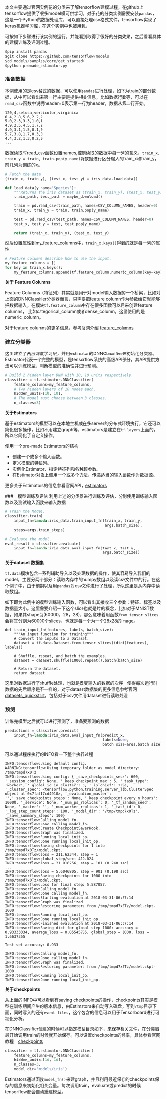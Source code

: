 本文主要通过官网实例花的分类来了解tensorflow建模过程，在github上tensorflow提供了很多model模可供学习。对于花的分类实例需要安装`pandas`，这是一个Python的数据处理库，可以直接处理csv格式文件。tensorflow实现了keras机器学习库，在这个实例中也被用到。

可按如下步骤进行该实例的运行，并能看到取得了很好的分类效果，之后看看具体的建模训练及评测过程。
```python
$pip install pandas
$git clone https://github.com/tensorflow/models
$cd models/samples/core/get_started/
$python premade_estimator.py
```

### 准备数据
本例使用的是csv格式的数据，可以使用`pandas`进行处理，如下为train的部分数据，从中可以看出来第一行主要是提供相关信息，比如数据行数等，可以在`read_csv`函数中说明header=0表示第一行为header，数据从第二行开始。
```
120,4,setosa,versicolor,virginica
6.4,2.8,5.6,2.2,2
5.0,2.3,3.3,1.0,1
4.9,2.5,4.5,1.7,2
4.9,3.1,1.5,0.1,0
5.7,3.8,1.7,0.3,0
4.4,3.2,1.3,0.2,0
...
```
数据读取时read_csv函数设置names,控制读取的数据中每一列的含义，`train_x, train_y = train, train.pop(y_name)`将数据进行区分输入的train_x和train_y，前几列为训练的x。
```python
# Fetch the data
(train_x, train_y), (test_x, test_y) = iris_data.load_data()

def load_data(y_name='Species'):
    """Returns the iris dataset as (train_x, train_y), (test_x, test_y)."""
    train_path, test_path = maybe_download()

    train = pd.read_csv(train_path, names=CSV_COLUMN_NAMES, header=0)
    train_x, train_y = train, train.pop(y_name)

    test = pd.read_csv(test_path, names=CSV_COLUMN_NAMES, header=0)
    test_x, test_y = test, test.pop(y_name)

    return (train_x, train_y), (test_x, test_y)
```
然后设置属性到my_feature_columns中，`train_x.keys()`得到的就是每一列的属性
```python
# Feature columns describe how to use the input.
my_feature_columns = []
for key in train_x.keys():
    my_feature_columns.append(tf.feature_column.numeric_column(key=key))
```

__关于 Feature Columns__

Feature Columns（特征列）其实就是用于对model输入数据的一个桥梁，比如对上面的DNNClassifier分类器而言，只需要把feature column作为参数给它就能够把数据输入，在模块`tf.feature_column`中存在很多函数可以用来创建feature columns， 比如categorical_column或者dense_column，这里使用的是numeric_column。

对于feature columns的更多信息，参考官网介绍 [feature_columns](https://www.tensorflow.org/get_started/feature_columns)

### 建立分类器
这里建立了两层深度学习层，并用estimator的DNNClassifier来初始化分类器。Estimator代表一个完整的模型，是tensorflow系统的高级API部分，其API提供方法可以训练模型、判断模型的准确性并进行预测。
```python
# Build 2 hidden layer DNN with 10, 10 units respectively.
classifier = tf.estimator.DNNClassifier(
    feature_columns=my_feature_columns,
    # Two hidden layers of 10 nodes each.
    hidden_units=[10, 10],
    # The model must choose between 3 classes.
    n_classes=3)
```

__关于Estimators__

基于estimators的模型可以在本地主机或在多server的分布式环境执行，它还可以简化很多操作，比如不用建立graph等，estimators是建立在`tf.layers`上面的，所以它简化了自定义操作。

使用一个pre-made Estimators的结构
* 创建一个或多个输入函数。
* 定义模型的特征列。
* 实例化Estimator，指定特征列和各种超参数。
* 在Estimator对象上调用一个或多个方法，传递适当的输入函数作为数据源。

更多关于Estimators的信息参看官网API，[estimators](https://www.tensorflow.org/programmers_guide/estimators)

###　模型训练及评估
利用上述的分类器进行训练及评估，分别使用训练输入函数以及测试输入函数来输入数据
```python
# Train the Model.
classifier.train(
    input_fn=lambda:iris_data.train_input_fn(train_x, train_y,
                                             args.batch_size),
    steps=args.train_steps)

# Evaluate the model.
eval_result = classifier.evaluate(
    input_fn=lambda:iris_data.eval_input_fn(test_x, test_y,
                                            args.batch_size))
```
__关于dataset 数据集__

`tf.data`模块包含一系列辅助导入以及处理数据的操作，使其容易导入我们的model，主要分两个部分：读取内存中的numpy数组以及读csv文件中的行。在这个例子中，由于前期以及用`pandas`对csv文件进行了处理，所以这里是从内存中读取数组。

如下即为此例中的模型训练输入函数，可以看出其接收三个参数：特征、标签以及数据量大小。这里需要介绍一下这个slice也就是片的概念，比如对于MNIST数据，如果其shape为(60000，28，28)，那么意味着用函数`from_tensor_slices`会将其分割为60000个slices，也就是每一个为一个28x28的image。
```
def train_input_fn(features, labels, batch_size):
    """An input function for training"""
    # Convert the inputs to a Dataset.
    dataset = tf.data.Dataset.from_tensor_slices((dict(features), labels))

    # Shuffle, repeat, and batch the examples.
    dataset = dataset.shuffle(1000).repeat().batch(batch_size)

    # Return the dataset.
    return dataset
```
这里对数据进行了shuffle处理，也就是改变输入的数据的次序，使得每次运行时数据的先后顺序是不一样的，对于dataset数据集的更多信息参考官网 [datasets_quickstart](https://www.tensorflow.org/get_started/datasets_quickstart)，包括对于csv文件用dataset进行读取处理

### 预测
训练完模型之后就可以进行预测了，准备要预测的数据
```python
predictions = classifier.predict(
    input_fn=lambda:iris_data.eval_input_fn(predict_x,
                                            labels=None,
                                            batch_size=args.batch_size))
```
可以通过程序执行的INFO看一下整个执行过程
```
INFO:tensorflow:Using default config.
WARNING:tensorflow:Using temporary folder as model directory: /tmp/tmpd7x0Tz
INFO:tensorflow:Using config: {'_save_checkpoints_secs': 600, '_session_config': None, '_keep_checkpoint_max': 5, '_task_type': 'worker', '_global_id_in_cluster': 0, '_is_chief': True, '_cluster_spec': <tensorflow.python.training.server_lib.ClusterSpec object at 0x7faf17cd4910>, '_evaluation_master': '','_save_checkpoints_steps': None, '_keep_checkpoint_every_n_hours': 10000, '_service': None, '_num_ps_replicas': 0, '_tf_random_seed': None, '_master': '', '_num_worker_replicas': 1, '_task_id': 0, '_log_step_count_steps': 100, '_model_dir': '/tmp/tmpd7x0Tz', '_save_summary_steps': 100}
INFO:tensorflow:Calling model_fn.
INFO:tensorflow:Done calling model_fn.
INFO:tensorflow:Create CheckpointSaverHook.
INFO:tensorflow:Graph was finalized.
INFO:tensorflow:Running local_init_op.
INFO:tensorflow:Done running local_init_op.
INFO:tensorflow:Saving checkpoints for 1 into /tmp/tmpd7x0Tz/model.ckpt.
INFO:tensorflow:loss = 211.62344, step = 1
INFO:tensorflow:global_step/sec: 419.024
INFO:tensorflow:loss = 21.816256, step = 101 (0.240 sec)
...
INFO:tensorflow:loss = 5.6046805, step = 901 (0.198 sec)
INFO:tensorflow:Saving checkpoints for 1000 into /tmp/tmpd7x0Tz/model.ckpt.
INFO:tensorflow:Loss for final step: 5.587057.
INFO:tensorflow:Calling model_fn.
INFO:tensorflow:Done calling model_fn.
INFO:tensorflow:Starting evaluation at 2018-03-31-06:57:14
INFO:tensorflow:Graph was finalized.
INFO:tensorflow:Restoring parameters from /tmp/tmpd7x0Tz/model.ckpt-1000
INFO:tensorflow:Running local_init_op.
INFO:tensorflow:Done running local_init_op.
INFO:tensorflow:Finished evaluation at 2018-03-31-06:57:14
INFO:tensorflow:Saving dict for global step 1000: accuracy = 0.93333334, average_loss = 0.05545785, global_step = 1000, loss = 1.6637355

Test set accuracy: 0.933

INFO:tensorflow:Calling model_fn.
INFO:tensorflow:Done calling model_fn.
INFO:tensorflow:Graph was finalized.
INFO:tensorflow:Restoring parameters from /tmp/tmpd7x0Tz/model.ckpt-1000
INFO:tensorflow:Running local_init_op.
INFO:tensorflow:Done running local_init_op.
```

__关于checkpoints__

从上面的INFO中可以看到有saving checkpoints的操作，checkpoints其实是模型在训练期间产生的版本信息，由Estimators来自动写入磁盘，写到`/tmp`目录下面，同时写入的还有`event files`，这个包含的信息可以用于Tensorboard进行可视化分析。

在DNNClassifier创建的时候可以指定模型目录如下，来保存相关文件，在分类器最开始调用train的时候就开始保存。可以设置checkpoints的频率，具体参看官网教程　[checkpoints](https://www.tensorflow.org/get_started/checkpoints)
```python
classifier = tf.estimator.DNNClassifier(
    feature_columns=my_feature_columns,
    hidden_units=[10, 10],
    n_classes=3,
    model_dir='models/iris')
```

Estimators通过函数`model_fn()`来建graph，并且利用最近保存的checkpoints保存的信息来初始化相关变量。每次调用train，evaluate或predict的时候tensorflow都会自动重建模型。
